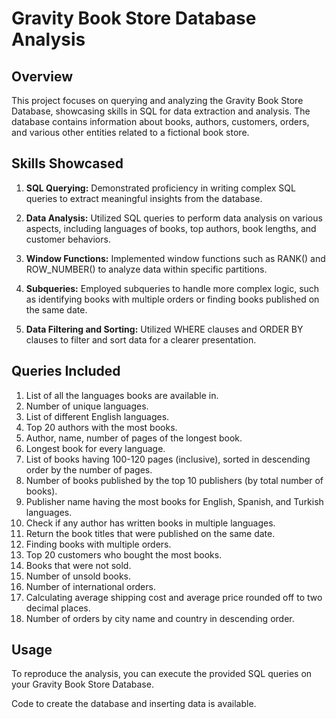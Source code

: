# Gravity Book Store Database Analysis

## Overview

This project focuses on querying and analyzing the Gravity Book Store Database, showcasing skills in SQL for data extraction and analysis. The database contains information about books, authors, customers, orders, and various other entities related to a fictional book store.

## Skills Showcased

1. **SQL Querying:** Demonstrated proficiency in writing complex SQL queries to extract meaningful insights from the database.

2. **Data Analysis:** Utilized SQL queries to perform data analysis on various aspects, including languages of books, top authors, book lengths, and customer behaviors.

3. **Window Functions:** Implemented window functions such as RANK() and ROW_NUMBER() to analyze data within specific partitions.

4. **Subqueries:** Employed subqueries to handle more complex logic, such as identifying books with multiple orders or finding books published on the same date.

5. **Data Filtering and Sorting:** Utilized WHERE clauses and ORDER BY clauses to filter and sort data for a clearer presentation.

## Queries Included

1. List of all the languages books are available in.
2. Number of unique languages.
3. List of different English languages.
4. Top 20 authors with the most books.
5. Author, name, number of pages of the longest book.
6. Longest book for every language.
7. List of books having 100-120 pages (inclusive), sorted in descending order by the number of pages.
8. Number of books published by the top 10 publishers (by total number of books).
9. Publisher name having the most books for English, Spanish, and Turkish languages.
10. Check if any author has written books in multiple languages.
11. Return the book titles that were published on the same date.
12. Finding books with multiple orders.
13. Top 20 customers who bought the most books.
14. Books that were not sold.
15. Number of unsold books.
16. Number of international orders.
17. Calculating average shipping cost and average price rounded off to two decimal places.
18. Number of orders by city name and country in descending order.

## Usage

To reproduce the analysis, you can execute the provided SQL queries on your Gravity Book Store Database.

Code to create the database and inserting data is available.
